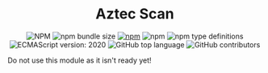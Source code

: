 <h1 align="center">Aztec Scan</h1>
<p align="center">
  <img alt="NPM" src="https://img.shields.io/npm/l/aztec-scan?style=flat-square">
  <img alt="npm bundle size" src="https://img.shields.io/bundlephobia/min/aztec-scan?style=flat-square">
  <a href="https://www.npmjs.com/package/aztec-scan"><img alt="npm" src="https://img.shields.io/npm/dt/aztec-scan?style=flat-square"></a>
  <img alt="npm" src="https://img.shields.io/npm/v/aztec-scan?style=flat-square">
  <img alt="npm type definitions" src="https://img.shields.io/npm/types/aztec-scan?style=flat-square">
  <img alt="ECMAScript version: 2020" src="https://img.shields.io/badge/ecma-2020-green?style=flat-square">
  <img alt="GitHub top language" src="https://img.shields.io/github/languages/top/dawnap/aztec-scan?style=flat-square">
  <img alt="GitHub contributors" src="https://img.shields.io/github/contributors/dawnap/aztec-scan?style=flat-square">
</p>

Do not use this module as it isn't ready yet!
